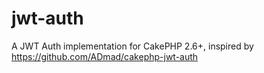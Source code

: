 # jwt-auth
A JWT Auth implementation for CakePHP 2.6+, inspired by https://github.com/ADmad/cakephp-jwt-auth
